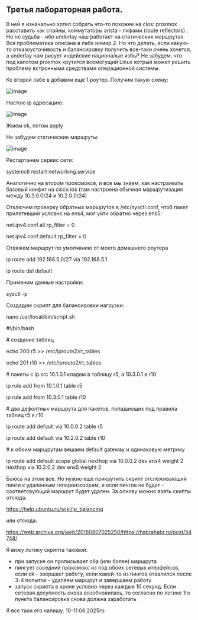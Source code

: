 ## Третья лабораторная работа.

В ней я изначально хотел собрать что-то похожее на clos: proxmox расставить как спайны, коммутаторы arista - лифами (route reflectors) . Но не судьба - ибо underlay наш работает на статических маршрутах. Вся проблематика описана в лабе номер 2.
Но что делать, если какую-то отказоусточивость и балансировку получить все-таки очень хочется, а underlay нам рисует индейские националые избы? Не забудем, что под капотом proxmox крутится всемогущий Linux котрый может решить проблему встронными средствами операционной системы. 

Ко второй лабе в добавим еще 1 роутер. Получим такую схему:

![image](https://github.com/user-attachments/assets/149dd703-79d8-4e63-a9b8-39f8dda3851c)

Настою ip адресацию:

![image](https://github.com/user-attachments/assets/a8e1c51b-70bc-4e2c-9cfe-df47b40c32f1)

Жмем ok, потом apply

Не забудем статические маршруты:

![image](https://github.com/user-attachments/assets/c3f562b1-e74b-49a7-b10c-d5b51cbd2698)


Рестартанем сервис сети:

systemctl restart networking.service

Аналогично на втором проксмоксе, и все мы знаем, как настраивать базовый конфиг на cisco ios (там настроена обычная маршрутизация между 10.3.0.0/24 и 10.2.0.0/24)

Отключим проверку обратных маршрутов в /etc/sysctl.conf, чтоб пакет прилетевший условно на ens4, мог уйти обратно через ens5:

net.ipv4.conf.all.rp_filter = 0

net.ipv4.conf.default.rp_filter = 0

Отвяжем маршрут по умолчанию от моего домашнего роутера

ip route add 192.168.5.0/27 via 192.168.5.1

ip route del default

Применим данные настройки:

sysctl -p

Создадим скрипт для балансировки нагрузки:

 nano /usr/local/bin/script.sh


#!/bin/bash

\# создание таблиц

echo 200 r5 >> /etc/iproute2/rt_tables

echo 201 r10 >> /etc/iproute2/rt_tables

\# пакеты с ip.src 10.1.0.1 кладем в таблицу r5, а 10.3.0.1 в r10

ip rule add from 10.1.0.1 table r5

ip rule add from 10.3.0.1 table r10

\# два дефолтных маршрута для пакетов, попадающих под правила таблиц r5 и r10

ip route add default via 10.0.0.2 table r5

ip route add default via 10.2.0.2 table r10

\# к обоим маршрутам вешаем default gateway и одинаковую метрику

ip route add default scope global nexthop via 10.0.0.2 dev ens4 weight 2 nexthop via 10.2.0.2 dev ens5 weight 2

Боюсь на этом все. Но нужно еще прикрутить скрипт отслеживающий пинги к удаленным гипервизозорам, и если пингов не будет - соответсвующий маршрут будет удален. 
За основу можно взять скипты отсюда:

https://help.ubuntu.ru/wiki/ip_balancing

или отсюда:

https://web.archive.org/web/20160807025250/https://habrahabr.ru/post/54748/

Я вижу логику скрипта таковой:
 - при запуске он прописывает оба (или более) маршрута 
 - пингует соседний проксмокс из под обоих сетевых итерфейсов, если ok - звершает работу, если какой-то из пингов отвалился после 3-4 попыток - удаляем маршрут и завершаем работу
 - запуск скрипта в кроне условно через каждые 10 секунд. Если сетевая досупность снова возобновилась, то согласно по логике 1го пункта балансировка снова должна заработать

Я все таки его напишу. 10-11.06.2025го










